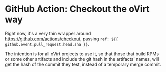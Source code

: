 # GitHub Action: Checkout the oVirt way

Right now, it's a very thin wrapper around https://github.com/actions/checkout, passing `ref: ${{ github.event.pull_request.head.sha }}`.

The intention is for all oVirt projects to use it, so that those that build RPMs or some other artifacts and include the git hash in the artifacts' names, will get the hash of the commit they test, instead of a temporary merge commit.

